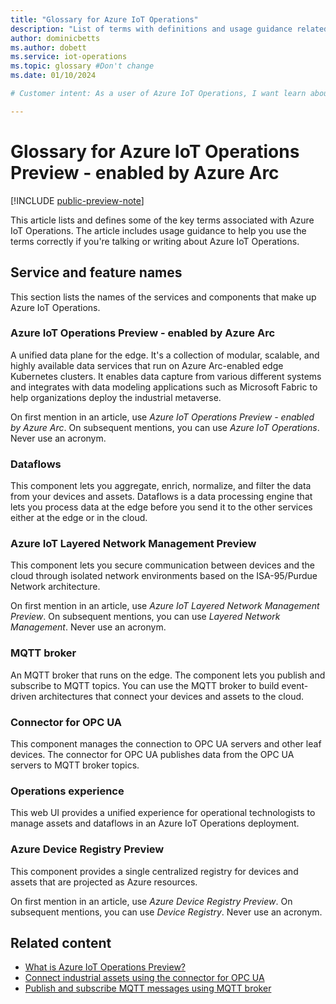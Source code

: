 ```yaml
---
title: "Glossary for Azure IoT Operations"
description: "List of terms with definitions and usage guidance related to Azure IoT Operations - enabled by Azure Arc."
author: dominicbetts
ms.author: dobett
ms.service: iot-operations
ms.topic: glossary #Don't change
ms.date: 01/10/2024

# Customer intent: As a user of Azure IoT Operations, I want learn about the terminology associated with Azure IoT Operations so that I can use the terminology correctly.

---
```


# Glossary for Azure IoT Operations Preview - enabled by Azure Arc

[!INCLUDE [public-preview-note](../includes/public-preview-note.md)]

This article lists and defines some of the key terms associated with Azure IoT Operations. The article includes usage guidance to help you use the terms correctly if you're talking or writing about Azure IoT Operations.

## Service and feature names

This section lists the names of the services and components that make up Azure IoT Operations.

### Azure IoT Operations Preview - enabled by Azure Arc

A unified data plane for the edge. It's a collection of modular, scalable, and highly available data services that run on Azure Arc-enabled edge Kubernetes clusters. It enables data capture from various different systems and integrates with data modeling applications such as Microsoft Fabric to help organizations deploy the industrial metaverse.

On first mention in an article, use _Azure IoT Operations Preview - enabled by Azure Arc_. On subsequent mentions, you can use _Azure IoT Operations_. Never use an acronym.

### Dataflows

This component lets you aggregate, enrich, normalize, and filter the data from your devices and assets. Dataflows is a data processing engine that lets you process data at the edge before you send it to the other services either at the edge or in the cloud.

### Azure IoT Layered Network Management Preview

This component lets you secure communication between devices and the cloud through isolated network environments based on the ISA-95/Purdue Network architecture.

On first mention in an article, use _Azure IoT Layered Network Management Preview_. On subsequent mentions, you can use _Layered Network Management_. Never use an acronym.

### MQTT broker

An MQTT broker that runs on the edge. The component lets you publish and subscribe to MQTT topics. You can use the MQTT broker to build event-driven architectures that connect your devices and assets to the cloud.

### Connector for OPC UA

This component manages the connection to OPC UA servers and other leaf devices. The connector for OPC UA publishes data from the OPC UA servers to MQTT broker topics.

### Operations experience

This web UI provides a unified experience for operational technologists to manage assets and dataflows in an Azure IoT Operations deployment.

### Azure Device Registry Preview

This component provides a single centralized registry for devices and assets that are projected as Azure resources.

On first mention in an article, use _Azure Device Registry Preview_. On subsequent mentions, you can use _Device Registry_. Never use an acronym.

## Related content

- [What is Azure IoT Operations Preview?](../overview-iot-operations.md)
- [Connect industrial assets using the connector for OPC UA](../discover-manage-assets/overview-opcua-broker.md)
- [Publish and subscribe MQTT messages using MQTT broker](../manage-mqtt-broker/overview-iot-mq.md)
